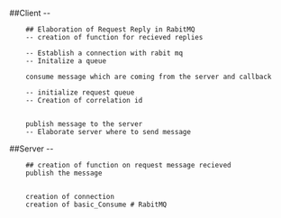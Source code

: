 ##Client -- 

        ## Elaboration of Request Reply in RabitMQ
        -- creation of function for recieved replies

        -- Establish a connection with rabit mq
        -- Initalize a queue

        consume message which are coming from the server and callback

        -- initialize request queue
        -- Creation of correlation id 


        publish message to the server 
        -- Elaborate server where to send message


##Server -- 


        ## creation of function on request message recieved
        publish the message 


        creation of connection
        creation of basic_Consume #   R a b i t M Q  
 